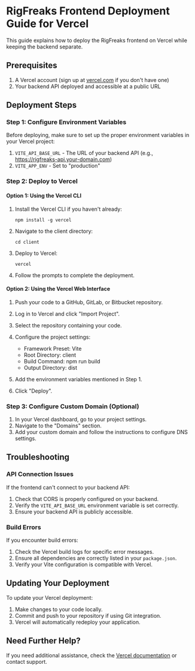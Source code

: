 # RigFreaks Frontend Deployment Guide for Vercel

This guide explains how to deploy the RigFreaks frontend on Vercel while keeping the backend separate.

## Prerequisites

1. A Vercel account (sign up at [vercel.com](https://vercel.com) if you don't have one)
2. Your backend API deployed and accessible at a public URL

## Deployment Steps

### Step 1: Configure Environment Variables

Before deploying, make sure to set up the proper environment variables in your Vercel project:

1. `VITE_API_BASE_URL` - The URL of your backend API (e.g., https://rigfreaks-api.your-domain.com)
2. `VITE_APP_ENV` - Set to "production"

### Step 2: Deploy to Vercel

#### Option 1: Using the Vercel CLI

1. Install the Vercel CLI if you haven't already:
   ```
   npm install -g vercel
   ```

2. Navigate to the client directory:
   ```
   cd client
   ```

3. Deploy to Vercel:
   ```
   vercel
   ```

4. Follow the prompts to complete the deployment.

#### Option 2: Using the Vercel Web Interface

1. Push your code to a GitHub, GitLab, or Bitbucket repository.

2. Log in to Vercel and click "Import Project".

3. Select the repository containing your code.

4. Configure the project settings:
   - Framework Preset: Vite
   - Root Directory: client
   - Build Command: npm run build
   - Output Directory: dist

5. Add the environment variables mentioned in Step 1.

6. Click "Deploy".

### Step 3: Configure Custom Domain (Optional)

1. In your Vercel dashboard, go to your project settings.
2. Navigate to the "Domains" section.
3. Add your custom domain and follow the instructions to configure DNS settings.

## Troubleshooting

### API Connection Issues

If the frontend can't connect to your backend API:

1. Check that CORS is properly configured on your backend.
2. Verify the `VITE_API_BASE_URL` environment variable is set correctly.
3. Ensure your backend API is publicly accessible.

### Build Errors

If you encounter build errors:

1. Check the Vercel build logs for specific error messages.
2. Ensure all dependencies are correctly listed in your `package.json`.
3. Verify your Vite configuration is compatible with Vercel.

## Updating Your Deployment

To update your Vercel deployment:

1. Make changes to your code locally.
2. Commit and push to your repository if using Git integration.
3. Vercel will automatically redeploy your application.

## Need Further Help?

If you need additional assistance, check the [Vercel documentation](https://vercel.com/docs) or contact support.